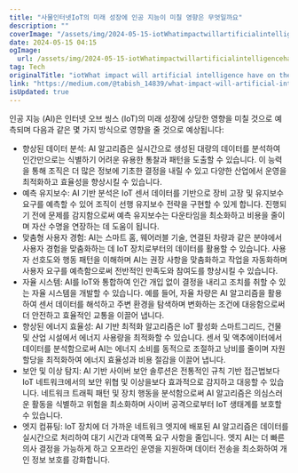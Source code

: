 ```yaml
---
title: "사물인터넷IoT의 미래 성장에 인공 지능이 미칠 영향은 무엇일까요"
description: ""
coverImage: "/assets/img/2024-05-15-iotWhatimpactwillartificialintelligencehaveonthefuturegrowthoftheInternetofThings_0.png"
date: 2024-05-15 04:15
ogImage: 
  url: /assets/img/2024-05-15-iotWhatimpactwillartificialintelligencehaveonthefuturegrowthoftheInternetofThings_0.png
tag: Tech
originalTitle: "iotWhat impact will artificial intelligence have on the future growth of the Internet of Things?"
link: "https://medium.com/@tabish_14839/what-impact-will-artificial-intelligence-have-on-the-future-growth-of-the-internet-of-things-482a1e2f667a"
isUpdated: true
---
```





인공 지능 (AI)은 인터넷 오브 씽스 (IoT)의 미래 성장에 상당한 영향을 미칠 것으로 예측되며 다음과 같은 몇 가지 방식으로 영향을 줄 것으로 예상됩니다:

- 향상된 데이터 분석: AI 알고리즘은 실시간으로 생성된 대량의 데이터를 분석하여 인간만으로는 식별하기 어려운 유용한 통찰과 패턴을 도출할 수 있습니다. 이 능력을 통해 조직은 더 많은 정보에 기초한 결정을 내릴 수 있고 다양한 산업에서 운영을 최적화하고 효율성을 향상시킬 수 있습니다.
- 예측 유지보수: AI 기반 분석은 IoT 센서 데이터를 기반으로 장비 고장 및 유지보수 요구를 예측할 수 있어 조직이 선행 유지보수 전략을 구현할 수 있게 합니다. 진행되기 전에 문제를 감지함으로써 예측 유지보수는 다운타임을 최소화하고 비용을 줄이며 자산 수명을 연장하는 데 도움이 됩니다.
- 맞춤형 사용자 경험: AI는 스마트 홈, 웨어러블 기술, 연결된 차량과 같은 분야에서 사용자 경험을 맞춤화하는 데 IoT 장치로부터의 데이터를 활용할 수 있습니다. 사용자 선호도와 행동 패턴을 이해하며 AI는 권장 사항을 맞춤화하고 작업을 자동화하며 사용자 요구를 예측함으로써 전반적인 만족도와 참여도를 향상시킬 수 있습니다.
- 자율 시스템: AI를 IoT와 통합하여 인간 개입 없이 결정을 내리고 조치를 취할 수 있는 자율 시스템을 개발할 수 있습니다. 예를 들어, 자율 차량은 AI 알고리즘을 활용하여 센서 데이터를 해석하고 주변 환경을 탐색하며 변화하는 조건에 대응함으로써 더 안전하고 효율적인 교통을 이끌어 냅니다.
- 향상된 에너지 효율성: AI 기반 최적화 알고리즘은 IoT 활성화 스마트그리드, 건물 및 산업 시설에서 에너지 사용량을 최적화할 수 있습니다. 센서 및 액추에이터에서 데이터를 분석함으로써 AI는 에너지 소비를 동적으로 조절하고 낭비를 줄이며 자원 할당을 최적화하여 에너지 효율성과 비용 절감을 이끌어 냅니다.
- 보안 및 이상 탐지: AI 기반 사이버 보안 솔루션은 전통적인 규칙 기반 접근법보다 IoT 네트워크에서의 보안 위협 및 이상을보다 효과적으로 감지하고 대응할 수 있습니다. 네트워크 트래픽 패턴 및 장치 행동을 분석함으로써 AI 알고리즘은 의심스러운 활동을 식별하고 위험을 최소화하며 사이버 공격으로부터 IoT 생태계를 보호할 수 있습니다.
- 엣지 컴퓨팅: IoT 장치에 더 가까운 네트워크 엣지에 배포된 AI 알고리즘은 데이터를 실시간으로 처리하여 대기 시간과 대역폭 요구 사항을 줄입니다. 엣지 AI는 더 빠른 의사 결정을 가능하게 하고 오프라인 운영을 지원하며 데이터 전송을 최소화하여 개인 정보 보호를 강화합니다.